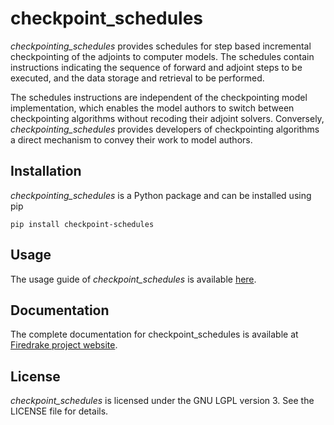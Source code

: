 # checkpoint_schedules
*checkpointing_schedules* provides schedules for step based incremental
checkpointing of the adjoints to computer models. The schedules contain
instructions indicating the sequence of forward and adjoint steps to be
executed, and the data storage and retrieval to be performed. 

The schedules instructions are independent of the checkpointing model implementation,
which enables the model authors to switch between checkpointing algorithms
without recoding their adjoint solvers. Conversely, *checkpointing_schedules*
provides developers of checkpointing algorithms a direct mechanism to convey
their work to model authors.

## Installation
*checkpointing_schedules* is a Python package and can be installed using pip
```
pip install checkpoint-schedules
```

## Usage
The usage guide of *checkpoint_schedules* is available [here](https://nbviewer.org/github/firedrakeproject/checkpoint_schedules/blob/main/docs/notebooks/tutorial.ipynb).


## Documentation
The complete documentation for checkpoint_schedules is available at [Firedrake project website](https://www.firedrakeproject.org/checkpoint_schedules/).


## License
*checkpoint_schedules* is licensed under the GNU LGPL version 3. See the LICENSE file for details.
